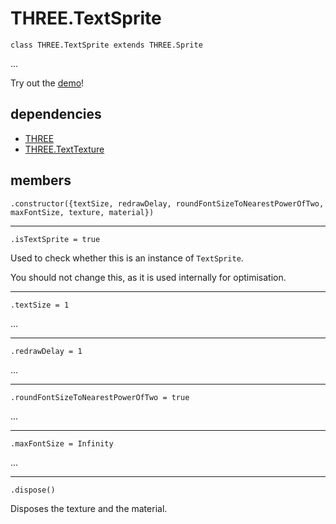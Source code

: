 # THREE.TextSprite

`class THREE.TextSprite extends THREE.Sprite`

...

Try out the [demo](https://seregpie.github.io/THREE.TextSprite/)!

## dependencies

- [THREE](https://github.com/mrdoob/three.js)
- [THREE.TextTexture](https://github.com/SeregPie/THREE.TextTexture)

## members

`.constructor({textSize, redrawDelay, roundFontSizeToNearestPowerOfTwo, maxFontSize, texture, material})`

---

`.isTextSprite = true`

Used to check whether this is an instance of `TextSprite`.

You should not change this, as it is used internally for optimisation.

---

`.textSize = 1`

...

---

`.redrawDelay = 1`

...

---

`.roundFontSizeToNearestPowerOfTwo = true`

...

---

`.maxFontSize = Infinity`

...

---

`.dispose()`

Disposes the texture and the material.
